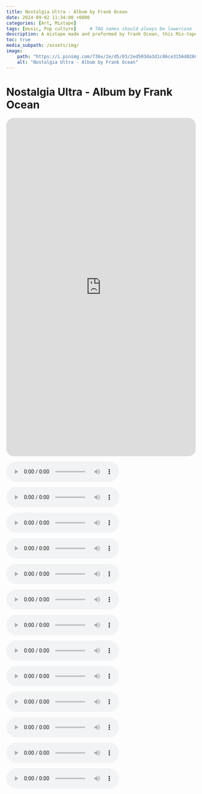```yaml
---
title: Nostalgia Ultra - Album by Frank Ocean
date: 2024-09-02 11:34:00 +0800
categories: [Art, Mixtape]
tags: [music, Pop culture]     # TAG names should always be lowercase
description: A mixtape made and preformed by frank Ocean, this Mix-tape is considerd to have changed the Hip-Hop music scene in the early 10's of this century. 
toc: true
media_subpath: /assets/img/
image:
    path: "https://i.pinimg.com/736x/2e/d5/03/2ed503da3d1c86ce3156d0268f442956.jpg"
    alt: "Nostalgia Ultra - Album by Frank Ocean"
---
```


# Nostalgia Ultra - Album by Frank Ocean

<iframe style="border-radius:20px" src="https://open.spotify.com/embed/album/182D7nDZqcYghZKQxnSJ03?utm_source=generator&theme=0" width="100%" height="900" frameBorder="0" allowfullscreen="" allow="autoplay; clipboard-write; encrypted-media; fullscreen; picture-in-picture" loading="lazy"></iframe>


<audio controls src="/assets/music/01_street_fighter.mp3" title="street_fighter."></audio>

<audio controls src="/assets/music/frank_ocean/02 strawberry swing.mp3" title="strawberry swing"></audio>

<audio controls src="/assets/music/frank_ocean/03 novacane.mp3" title="Title"></audio>

<audio controls src="/assets/music/frank_ocean/05_bitches_talkin'.mp3" title="bitches_talkin"></audio>

<audio controls src="/assets/music/frank_ocean/06 songs for women.mp3" title="songs for women"></audio>

<audio controls src="/assets/music/frank_ocean/07 lovecrimes.mp3" title="lovecrimes"></audio> 

<audio controls src="/assets/music/frank_ocean/08 goldeneye.mp3" title="goldeneye"></audio> 

<audio controls src="/assets/music/frank_ocean/09 there will be tears.mp3" title="there will be tears"></audio>

<audio controls src="/assets/music/frank_ocean/10 swim good.mp3" title="swim good"></audio>

<audio controls src="/assets/music/frank_ocean/11 dust.mp3" title="dust"></audio> 

<audio controls src="/assets/music/frank_ocean/12 american wedding.mp3" title="American Wedding"></audio>

<audio controls src="/assets/music/frank_ocean/13 soul calibur.mp3" title="Soul calibur"></audio>

<audio controls src="/assets/music/frank_ocean/14 nature feels.mp3" title="Nature feels"></audio>

